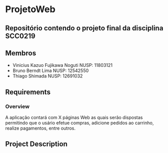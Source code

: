 # ProjetoWeb
## Repositório contendo o projeto final da disciplina SCC0219
## Membros
- Vinicius Kazuo Fujikawa Noguti NUSP: 11803121
- Bruno Berndt Lima NUSP: 12542550
- Thiago Shimada  NUSP: 12691032

## Requirements
### Overview 
A aplicação contará com X páginas Web as quais serão dispostas permitindo que o usário efetue compras, adicione pedidos ao carrinho, realize pagamentos, entre outros.


## Project Description
  
